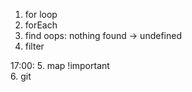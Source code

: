 1. for loop   <done>
2. forEach  <done>
3. find    <done>
        oops: nothing found  -> undefined  <done>
4. filter


17:00:
5. map  !important     
6. git  
